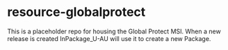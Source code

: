 # resource-globalprotect
This is a placeholder repo for housing the Global Protect MSI.
When a new release is created InPackage_U-AU will use it to create a new Package.

